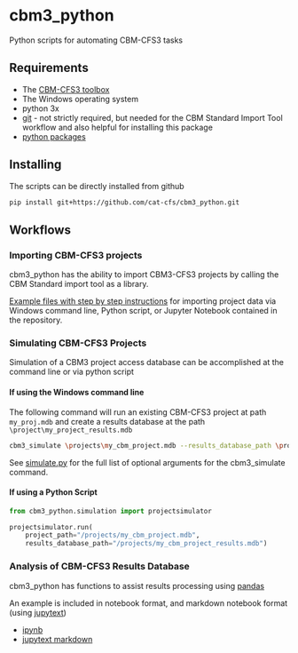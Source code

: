 # cbm3_python

Python scripts for automating CBM-CFS3 tasks

## Requirements

* The [CBM-CFS3 toolbox](https://www.nrcan.gc.ca/climate-change/impacts-adaptations/climate-change-impacts-forests/carbon-accounting/carbon-budget-model/13107)
* The Windows operating system
* python 3x
* [git](https://git-scm.com/) - not strictly required, but needed for the CBM Standard Import Tool workflow and also helpful for installing this package
* [python packages](https://github.com/cat-cfs/cbm3_python/blob/master/requirements.txt)



## Installing

The scripts can be directly installed from github

```bash
pip install git+https://github.com/cat-cfs/cbm3_python.git
```

## Workflows

### Importing CBM-CFS3 projects

cbm3_python has the ability to import CBM3-CFS3 projects by calling the CBM Standard import tool as a library.

[Example files with step by step instructions](./examples/sit_automation) for importing project data via Windows command line, Python script, or Jupyter Notebook contained in the repository.


### Simulating CBM-CFS3 Projects

Simulation of a CBM3 project access database can be accomplished at the command line or via python script

#### If using the Windows command line

The following command will run an existing CBM-CFS3 project at path `my_proj.mdb` and create a results database at the path `\project\my_project_results.mdb`

```bash
cbm3_simulate \projects\my_cbm_project.mdb --results_database_path \projects\my_cbm_project_results.mdb
```

See [simulate.py](cbm3_python/scripts/simulate.py) for the full list of optional arguments for the cbm3_simulate command.

#### If using a Python Script

```python
from cbm3_python.simulation import projectsimulator

projectsimulator.run(
    project_path="/projects/my_cbm_project.mdb",
    results_database_path="/projects/my_cbm_project_results.mdb")
```

### Analysis of CBM-CFS3 Results Database

cbm3_python has functions to assist results processing using [pandas](https://pandas.pydata.org/)

An example is included in notebook format, and markdown notebook format (using [jupytext](https://github.com/mwouts/jupytext))

* [ipynb](./examples/results/results_processing.ipynb)
* [jupytext markdown](./examples/results/results_processing.md)

